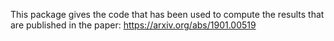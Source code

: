 

This package gives the code that has been used to compute the results that are published in the paper:
https://arxiv.org/abs/1901.00519


